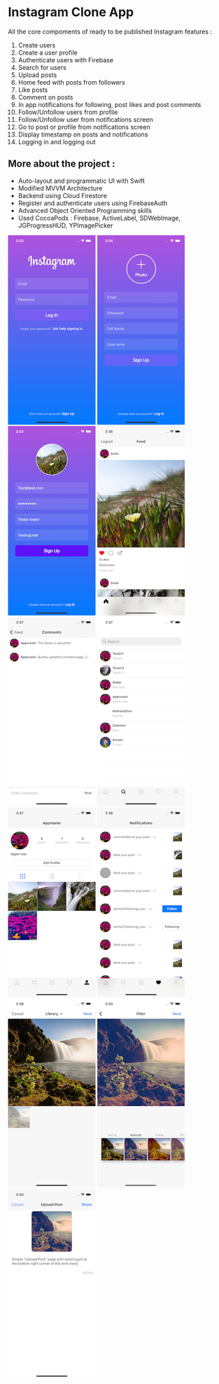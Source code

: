 # Instagram Clone App 

All the core compoments of ready to be published Instagram features :

1. Create users
2. Create a user profile
3. Authenticate users with Firebase
4. Search for users
5. Upload posts
6. Home feed with posts from followers
7. Like posts
8. Comment on posts 
9. In app notifications for following, post likes and post comments
10. Follow/Unfollow users from profile
11. Follow/Unfollow user from notifications screen
12. Go to post or profile from notifications screen
13. Display timestamp on posts and notifications
14. Logging in and logging out


## More about the project :

* Auto-layout and programmatic UI with Swift
* Modified MVVM Architecture
* Backend using Cloud Firestore
* Register and authenticate users using FirebaseAuth
* Advanced Object Oriented Programming skills
* Used CocoaPods : Firebase, ActiveLabel, SDWebImage, JGProgressHUD, YPImagePicker

![login](Documentation/login.png)
![register](Documentation/register.png)
![register_filled](Documentation/register_filled.png)
![feed](Documentation/feed.png)
![commentPage](Documentation/commentPage.png)
![userSearch](Documentation/userSearch.png)
![profile](Documentation/profile.png)
![notification](Documentation/notification.png)
![photoSelect](Documentation/photoSelect.png)
![photo_filter](Documentation/photo_filter.png)
![posting_page](Documentation/posting_page.png)
